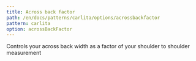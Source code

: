 ```yaml
---
title: Across back factor
path: /en/docs/patterns/carlita/options/acrossbackfactor
pattern: carlita
option: acrossBackFactor
---
```


Controls your across back width as a factor of your shoulder to shoulder measurement